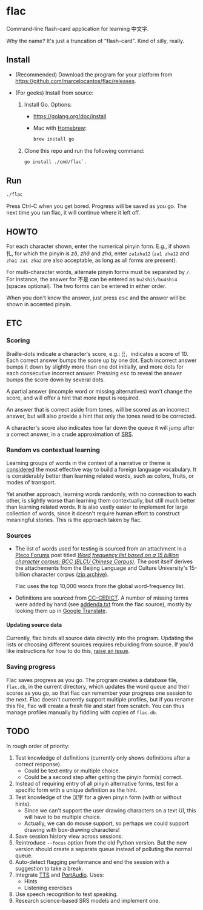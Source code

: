 # flac

Command-line flash-card application for learning 中文字.

Why the name? It's just a truncation of "flash-card". Kind of silly, really.

## Install

- (Recommended) Download the program for your platform from
  <https://github.com/marcelocantos/flac/releases>.

- (For geeks) Install from source:

    1. Install Go. Options:

        - <https://golang.org/doc/install>
        - Mac with [Homebrew](https://brew.sh/):

           ```sh
           brew install go
           ```

    1. Clone this repo and run the following command:

        ```sh
        go install ./cmd/flac`.
        ```

## Run

```bash
./flac
```

Press Ctrl-C when you get bored. Progress will be saved as you go. The next time
you run flac, it will continue where it left off.

<!-- Not yet implemented in Go version.
Test yourself with a fixed corpus of characters:

```bash
./flac.py --focus 秋天的后半夜，月亮下去了，太阳还没有出，只剩下一片乌蓝的天；除了夜游的东西，什么都睡着。华老栓忽然坐起身，擦着火柴，点上遍身油腻的灯盏，茶馆的两间屋子里，便弥满了青白的光。
```
-->

## HOWTO

For each character shown, enter the numerical pinyin form. E.g., if shown 扎,
for which the pinyin is _zā_, _zhā_ and _zhá_, enter `za1zha12` (`za1 zha12` and
`zha1 za1 zha2` are also acceptable, as long as all forms are present).

For multi-character words, alternate pinyin forms must be separated by `/`. For
instance, the answer for 不是 can be entered as `bu2shi5/bu4shi4` (spaces
optional). The two forms can be entered in either order.

When you don't know the answer, just press <kbd>esc</kbd> and the answer will
be shown in accented pinyin.

## ETC

### Scoring

Braille-dots indicate a character's score, e.g.: ⣿⡄ indicates a score of 10.
Each correct answer bumps the score up by one dot. Each incorrect answer bumps
it down by slightly more than one dot initially, and more dots for each
consecutive incorrect answer. Pressing <kbd>esc</kbd> to reveal the answer
bumps the score down by several dots.

A partial answer (incomple word or missing alternatives) won't change the score,
and will offer a hint that more input is required.

An answer that is correct aside from tones, will be scored as an incorrect
answer, but will also provide a hint that only the tones need to be corrected.

A character's score also indicates how far down the queue it will jump after a
correct answer, in a crude approximation of
[SRS][6].

### Random vs contextual learning

Learning groups of words in the context of a narrative or theme is
[considered][7] the most
effective way to build a foreign language vocabulary. It is considerably better
than learning related words, such as colors, fruits, or modes of transport.

Yet another approach, learning words randomly, with no connection to each other,
is slightly worse than learning them contextually, but still much better than
learning related words. It is also vastly easier to implement for large
collection of words, since it doesn't require human effort to construct
meaningful stories. This is the approach taken by flac.

### Sources

- The list of words used for testing is sourced from an attachment in a [Pleco
  Forums](https://www.plecoforums.com/) post titled [_Word frequency list based
  on a 15 billion character corpus: BCC (BLCU Chinese Corpus)_][1]. The post
  itself derives the attachements from the Beijing Language and Culture
  University's 15-billion character corpus ([zip archive][2]).

  Flac uses the top 10,000 words from the global word-frequency list.

- Definitions are sourced from [CC-CEDICT][3]. A number of missing terms
  were added by hand (see [addenda.txt][4] from the flac source), mostly by
  looking them up in [Google Translate](https://translate.google.com/).

#### Updating source data

Currently, flac binds all source data directly into the program. Updating the
lists or choosing different sources requires rebuilding from source. If you'd
like instructions for how to do this, [raise an issue][5].

### Saving progress

Flac saves progress as you go. The program creates a database file, `flac.db`,
in the current directory, which updates the word queue and their scores as you
go, so that flac can remember your progress one session to the next. Flac
doesn't currently support multiple profiles, but if you rename this file, flac
will create a fresh file and start from scratch. You can thus manage profiles
manually by fiddling with copies of `flac.db`.

## TODO

In rough order of priority:

1. Test knowledge of definitions (currently only shows definitions after a
   correct response).
   - Could be text entry or multiple choice.
   - Could be a second step after getting the pinyin form(s) correct.
1. Instead of requiring entry of all pinyin alternative forms, test for a
   specific form with a unique definition as the hint.
1. Test knowledge of the 汉字 for a given pinyin form (with or without hints).
   - Since we can't support the user drawing characters on a text UI, this will
     have to be multiple choice.
   - Actually, we can do mouse support, so perhaps we could support drawing with
     box-drawing characters!
1. Save session history view across sessions.
1. Reintroduce `--focus` option from the old Python version. But the new version
   should create a separate queue instead of polluting the normal queue.
1. Auto-detect flagging performance and end the session with a suggestion to
   take a break.
1. Integrate [TTS][8] and [PortAudio][9]. Uses:
   - Hints
   - Listening exercises
1. Use speech recognition to test speaking.
1. Research science-based SRS models and implement one.

  [1]: https://www.plecoforums.com/threads/word-frequency-list-based-on-a-15-billion-character-corpus-bcc-blcu-chinese-corpus.5859/
  [2]: http://bcc.blcu.edu.cn/downloads/resources/BCC_LEX_Zh.zip
  [3]: https://www.mdbg.net/chinese/dictionary?page=cc-cedict
  [4]: https://github.com/marcelocantos/flac/blob/master/refdata/addenda.txt
  [5]: https://github.com/marcelocantos/flac/issues/new
  [6]: https://en.wikipedia.org/wiki/Spaced_repetition
  [7]: https://blog.fluent-forever.com/base-vocabulary-list/
  [8]: http://www.voicerss.org/api/demo.aspx
  [9]: https://pkg.go.dev/github.com/gordonklaus/portaudio?utm_source=godoc
